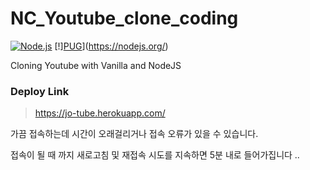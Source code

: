 # NC_Youtube_clone_coding


[![Node.js](https://img.shields.io/badge/node->=14.0.0-339933?logo=nodedotjs&logoColor=white&style=for-the-badge)](https://nodejs.org/)
[!][PUG](https://img.shields.io/badge/pug3.0.2-339933?logo=pug&logoColor=white&style=for-the-badge)](https://nodejs.org/)

Cloning Youtube with Vanilla and NodeJS

### Deploy Link
> https://jo-tube.herokuapp.com/
 
 
가끔 접속하는데 시간이 오래걸리거나 접속 오류가 있을 수 있습니다. 

접속이 될 때 까지 새로고침 및 재접속 시도를 지속하면 5분 내로 들어가집니다 ..
